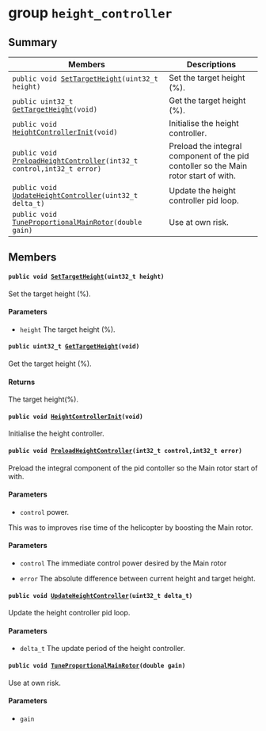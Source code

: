 # group `height_controller` 

## Summary

 Members                        | Descriptions                                
--------------------------------|---------------------------------------------
`public void `[`SetTargetHeight`](#group__height__controller_1ga7e4b9e0553c6e4ff6f138525982b8a3a)`(uint32_t height)`            | Set the target height (%).
`public uint32_t `[`GetTargetHeight`](#group__height__controller_1ga2f9e7ec1d8f14d1b24e99f0d00942feb)`(void)`            | Get the target height (%).
`public void `[`HeightControllerInit`](#group__height__controller_1ga09a2f641e228f3777c3747e286436ff9)`(void)`            | Initialise the height controller.
`public void `[`PreloadHeightController`](#group__height__controller_1gaa87ff1b313c1da36eb19d9efaa9d3493)`(int32_t control,int32_t error)`            | Preload the integral component of the pid contoller so the Main rotor start of with.
`public void `[`UpdateHeightController`](#group__height__controller_1gaf92b7f65ace9826815b431fbe4ec82e8)`(uint32_t delta_t)`            | Update the height controller pid loop.
`public void `[`TuneProportionalMainRotor`](#group__height__controller_1gaf3c40224482eac21e7994279f07b0321)`(double gain)`            | Use at own risk.

## Members

#### `public void `[`SetTargetHeight`](#group__height__controller_1ga7e4b9e0553c6e4ff6f138525982b8a3a)`(uint32_t height)` 

Set the target height (%).

#### Parameters
* `height` The target height (%).

#### `public uint32_t `[`GetTargetHeight`](#group__height__controller_1ga2f9e7ec1d8f14d1b24e99f0d00942feb)`(void)` 

Get the target height (%).

#### Returns
The target height(%).

#### `public void `[`HeightControllerInit`](#group__height__controller_1ga09a2f641e228f3777c3747e286436ff9)`(void)` 

Initialise the height controller.

#### `public void `[`PreloadHeightController`](#group__height__controller_1gaa87ff1b313c1da36eb19d9efaa9d3493)`(int32_t control,int32_t error)` 

Preload the integral component of the pid contoller so the Main rotor start of with.

#### Parameters
* `control` power.

This was to improves rise time of the helicopter by boosting the Main rotor.

#### Parameters
* `control` The immediate control power desired by the Main rotor 

* `error` The absolute difference between current height and target height.

#### `public void `[`UpdateHeightController`](#group__height__controller_1gaf92b7f65ace9826815b431fbe4ec82e8)`(uint32_t delta_t)` 

Update the height controller pid loop.

#### Parameters
* `delta_t` The update period of the height controller.

#### `public void `[`TuneProportionalMainRotor`](#group__height__controller_1gaf3c40224482eac21e7994279f07b0321)`(double gain)` 

Use at own risk.

#### Parameters
* `gain`

